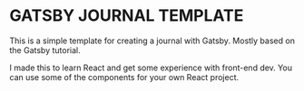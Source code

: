 # GATSBY JOURNAL TEMPLATE

This is a simple template for creating a journal with Gatsby.
Mostly based on the Gatsby tutorial.

I made this to learn React and get some experience with front-end dev. You can use some of the components for your own React project.